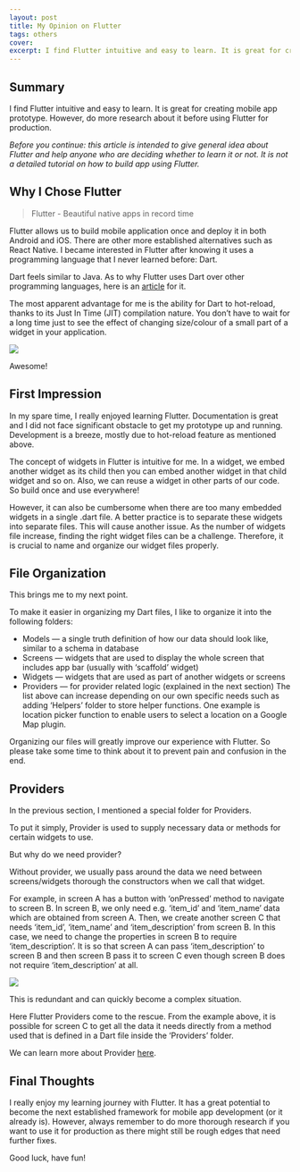```yaml
---
layout: post
title: My Opinion on Flutter
tags: others
cover: 
excerpt: I find Flutter intuitive and easy to learn. It is great for creating mobile app prototype.
---
```


## Summary
I find Flutter intuitive and easy to learn. It is great for creating mobile app prototype. However, do more research about it before using Flutter for production.

*Before you continue: this article is intended to give general idea about Flutter and help anyone who are deciding whether to learn it or not. It is not a detailed tutorial on how to build app using Flutter.*

## Why I Chose Flutter
> Flutter - Beautiful native apps in record time

Flutter allows us to build mobile application once and deploy it in both Android and iOS. There are other more established alternatives such as React Native. I became interested in Flutter after knowing it uses a programming language that I never learned before: Dart.

Dart feels similar to Java. As to why Flutter uses Dart over other programming languages, here is an [article](https://hackernoon.com/why-flutter-uses-dart-dd635a054ebf) for it.

The most apparent advantage for me is the ability for Dart to hot-reload, thanks to its Just In Time (JIT) compilation nature. You don’t have to wait for a long time just to see the effect of changing size/colour of a small part of a widget in your application.

![](https://media2.giphy.com/media/11ISwbgCxEzMyY/giphy.gif?cid=790b7611b5cb983065238f358a6573bcdde0417877425c86&rid=giphy.gif&ct=g)

Awesome!

## First Impression
In my spare time, I really enjoyed learning Flutter. Documentation is great and I did not face significant obstacle to get my prototype up and running. Development is a breeze, mostly due to hot-reload feature as mentioned above.

The concept of widgets in Flutter is intuitive for me. In a widget, we embed another widget as its child then you can embed another widget in that child widget and so on. Also, we can reuse a widget in other parts of our code. So build once and use everywhere!

However, it can also be cumbersome when there are too many embedded widgets in a single .dart file. A better practice is to separate these widgets into separate files. This will cause another issue. As the number of widgets file increase, finding the right widget files can be a challenge. Therefore, it is crucial to name and organize our widget files properly.

## File Organization
This brings me to my next point.

To make it easier in organizing my Dart files, I like to organize it into the following folders:

- Models — a single truth definition of how our data should look like, similar to a schema in database
- Screens — widgets that are used to display the whole screen that includes app bar (usually with ‘scaffold’ widget)
- Widgets — widgets that are used as part of another widgets or screens
- Providers — for provider related logic (explained in the next section)
The list above can increase depending on our own specific needs such as adding ‘Helpers’ folder to store helper functions. One example is location picker function to enable users to select a location on a Google Map plugin.

Organizing our files will greatly improve our experience with Flutter. So please take some time to think about it to prevent pain and confusion in the end.

## Providers
In the previous section, I mentioned a special folder for Providers.

To put it simply, Provider is used to supply necessary data or methods for certain widgets to use.

But why do we need provider?

Without provider, we usually pass around the data we need between screens/widgets thorough the constructors when we call that widget.

For example, in screen A has a button with ‘onPressed’ method to navigate to screen B. In screen B, we only need e.g. ‘item_id’ and ‘item_name’ data which are obtained from screen A. Then, we create another screen C that needs ‘item_id’, ‘item_name’ and ‘item_description’ from screen B. In this case, we need to change the properties in screen B to require ‘item_description’. It is so that screen A can pass ‘item_description’ to screen B and then screen B pass it to screen C even though screen B does not require ‘item_description’ at all.

![](https://media0.giphy.com/media/eChf44Gyj2VrO/giphy.gif?cid=790b76113888817ebed8f78508ee0241907a6cbb3a24b4b5&rid=giphy.gif&ct=g)

This is redundant and can quickly become a complex situation.

Here Flutter Providers come to the rescue. From the example above, it is possible for screen C to get all the data it needs directly from a method used that is defined in a Dart file inside the ‘Providers’ folder.

We can learn more about Provider [here](https://pub.dev/packages/provider).

## Final Thoughts
I really enjoy my learning journey with Flutter. It has a great potential to become the next established framework for mobile app development (or it already is). However, always remember to do more thorough research if you want to use it for production as there might still be rough edges that need further fixes.

Good luck, have fun!
